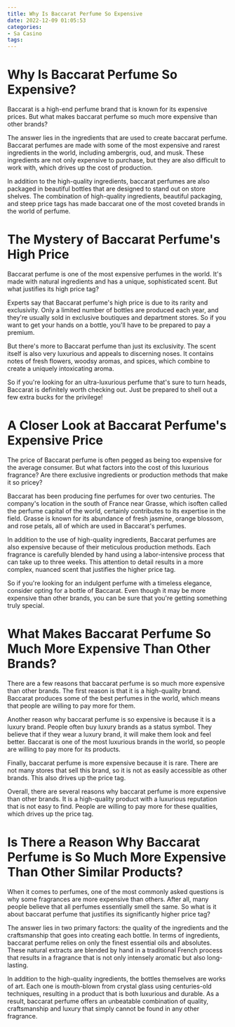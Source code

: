 ```yaml
---
title: Why Is Baccarat Perfume So Expensive
date: 2022-12-09 01:05:53
categories:
- Sa Casino
tags:
---
```



#  Why Is Baccarat Perfume So Expensive?

Baccarat is a high-end perfume brand that is known for its expensive prices. But what makes baccarat perfume so much more expensive than other brands?

The answer lies in the ingredients that are used to create baccarat perfume. Baccarat perfumes are made with some of the most expensive and rarest ingredients in the world, including ambergris, oud, and musk. These ingredients are not only expensive to purchase, but they are also difficult to work with, which drives up the cost of production.

In addition to the high-quality ingredients, baccarat perfumes are also packaged in beautiful bottles that are designed to stand out on store shelves. The combination of high-quality ingredients, beautiful packaging, and steep price tags has made baccarat one of the most coveted brands in the world of perfume.

#  The Mystery of Baccarat Perfume's High Price

Baccarat perfume is one of the most expensive perfumes in the world. It's made with natural ingredients and has a unique, sophisticated scent. But what justifies its high price tag?

Experts say that Baccarat perfume's high price is due to its rarity and exclusivity. Only a limited number of bottles are produced each year, and they're usually sold in exclusive boutiques and department stores. So if you want to get your hands on a bottle, you'll have to be prepared to pay a premium.

But there's more to Baccarat perfume than just its exclusivity. The scent itself is also very luxurious and appeals to discerning noses. It contains notes of fresh flowers, woodsy aromas, and spices, which combine to create a uniquely intoxicating aroma.

So if you're looking for an ultra-luxurious perfume that's sure to turn heads, Baccarat is definitely worth checking out. Just be prepared to shell out a few extra bucks for the privilege!

#  A Closer Look at Baccarat Perfume's Expensive Price

The price of Baccarat perfume is often pegged as being too expensive for the average consumer. But what factors into the cost of this luxurious fragrance? Are there exclusive ingredients or production methods that make it so pricey?

Baccarat has been producing fine perfumes for over two centuries. The company's location in the south of France near Grasse, which isoften called the perfume capital of the world, certainly contributes to its expertise in the field. Grasse is known for its abundance of fresh jasmine, orange blossom, and rose petals, all of which are used in Baccarat's perfumes.

In addition to the use of high-quality ingredients, Baccarat perfumes are also expensive because of their meticulous production methods. Each fragrance is carefully blended by hand using a labor-intensive process that can take up to three weeks. This attention to detail results in a more complex, nuanced scent that justifies the higher price tag.

So if you're looking for an indulgent perfume with a timeless elegance, consider opting for a bottle of Baccarat. Even though it may be more expensive than other brands, you can be sure that you're getting something truly special.

#  What Makes Baccarat Perfume So Much More Expensive Than Other Brands?

There are a few reasons that baccarat perfume is so much more expensive than other brands. The first reason is that it is a high-quality brand. Baccarat produces some of the best perfumes in the world, which means that people are willing to pay more for them.

Another reason why baccarat perfume is so expensive is because it is a luxury brand. People often buy luxury brands as a status symbol. They believe that if they wear a luxury brand, it will make them look and feel better. Baccarat is one of the most luxurious brands in the world, so people are willing to pay more for its products.

Finally, baccarat perfume is more expensive because it is rare. There are not many stores that sell this brand, so it is not as easily accessible as other brands. This also drives up the price tag.

Overall, there are several reasons why baccarat perfume is more expensive than other brands. It is a high-quality product with a luxurious reputation that is not easy to find. People are willing to pay more for these qualities, which drives up the price tag.

#  Is There a Reason Why Baccarat Perfume is So Much More Expensive Than Other Similar Products?

When it comes to perfumes, one of the most commonly asked questions is why some fragrances are more expensive than others. After all, many people believe that all perfumes essentially smell the same. So what is it about baccarat perfume that justifies its significantly higher price tag?

The answer lies in two primary factors: the quality of the ingredients and the craftsmanship that goes into creating each bottle. In terms of ingredients, baccarat perfume relies on only the finest essential oils and absolutes. These natural extracts are blended by hand in a traditional French process that results in a fragrance that is not only intensely aromatic but also long-lasting.

In addition to the high-quality ingredients, the bottles themselves are works of art. Each one is mouth-blown from crystal glass using centuries-old techniques, resulting in a product that is both luxurious and durable. As a result, baccarat perfume offers an unbeatable combination of quality, craftsmanship and luxury that simply cannot be found in any other fragrance.